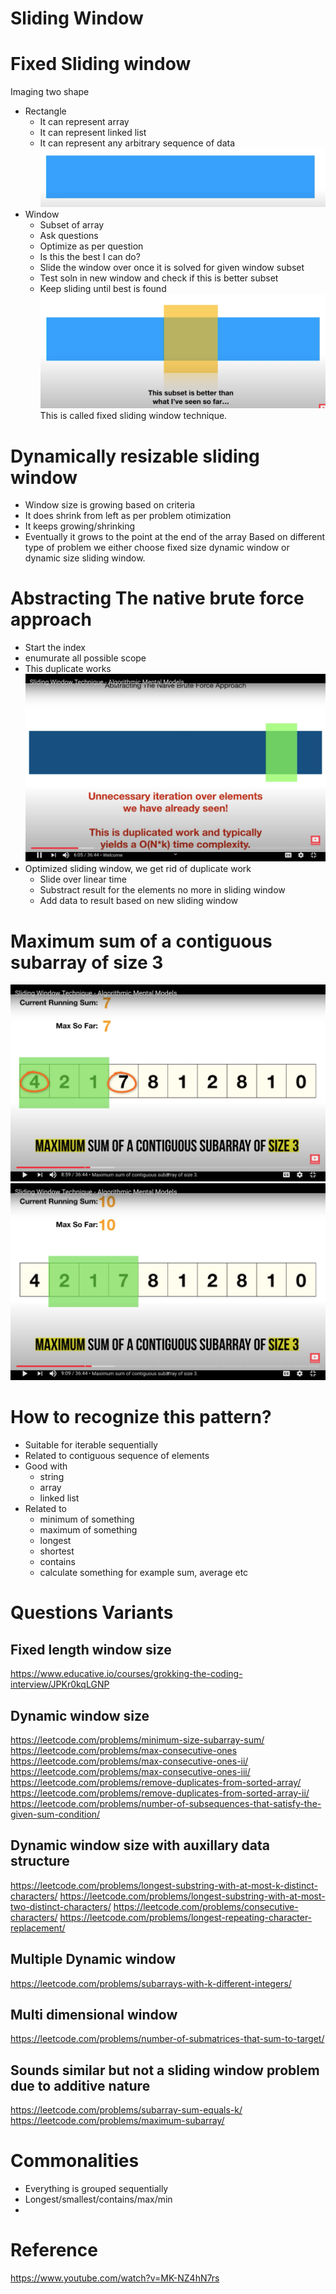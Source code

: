 # Sliding Window
# Fixed Sliding window
Imaging two shape
- Rectangle
    - It can represent array
    - It can represent linked list
    - It can represent any arbitrary sequence of data
    ![](assets/rectangle.png)
- Window
    - Subset of array
    - Ask questions
    - Optimize as per question
    - Is this the best I can do?
    - Slide the window over once it is solved for given window subset
    - Test soln in new window and check if this is better subset
    - Keep sliding until best is found
    ![](assets/sliding-window.png)
This is called fixed sliding window technique.

# Dynamically resizable sliding window
- Window size is growing based on criteria
- It does shrink from left as per problem otimization
- It keeps growing/shrinking
- Eventually it grows to the point at the end of the array
Based on different type of problem we either choose fixed size dynamic window or dynamic size sliding window.
# Abstracting The native brute force approach
- Start the index
- enumurate all possible scope
- This duplicate works
![](assets/brute-force.png)
- Optimized sliding window, we get rid of duplicate work
    - Slide over linear time
    - Substract result for the elements no more in sliding window
    - Add data to result based on new sliding window
# Maximum sum of a contiguous subarray of size 3
![](assets/maximum-subarray-1.png)
![](assets/maximum-subarray-2.png)
# How to recognize this pattern?
- Suitable for iterable sequentially
- Related to contiguous sequence of elements
- Good with
    - string
    - array
    - linked list
- Related to 
    - minimum of something
    - maximum of something
    - longest 
    - shortest
    - contains 
    - calculate something for example sum, average etc
# Questions Variants
## Fixed length window size
https://www.educative.io/courses/grokking-the-coding-interview/JPKr0kqLGNP

## Dynamic window size
https://leetcode.com/problems/minimum-size-subarray-sum/
https://leetcode.com/problems/max-consecutive-ones
https://leetcode.com/problems/max-consecutive-ones-ii/
https://leetcode.com/problems/max-consecutive-ones-iii/
https://leetcode.com/problems/remove-duplicates-from-sorted-array/
https://leetcode.com/problems/remove-duplicates-from-sorted-array-ii/
https://leetcode.com/problems/number-of-subsequences-that-satisfy-the-given-sum-condition/

## Dynamic window size with auxillary data structure
https://leetcode.com/problems/longest-substring-with-at-most-k-distinct-characters/
https://leetcode.com/problems/longest-substring-with-at-most-two-distinct-characters/
https://leetcode.com/problems/consecutive-characters/
https://leetcode.com/problems/longest-repeating-character-replacement/

## Multiple Dynamic window
https://leetcode.com/problems/subarrays-with-k-different-integers/

## Multi dimensional window
https://leetcode.com/problems/number-of-submatrices-that-sum-to-target/

## Sounds similar but not a sliding window problem due to additive nature
https://leetcode.com/problems/subarray-sum-equals-k/
https://leetcode.com/problems/maximum-subarray/

# Commonalities 
- Everything is grouped sequentially
- Longest/smallest/contains/max/min
- 




# Reference 
https://www.youtube.com/watch?v=MK-NZ4hN7rs